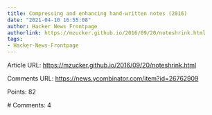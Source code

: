 ```yaml
---
title: Compressing and enhancing hand-written notes (2016)
date: "2021-04-10 16:55:08"
author: Hacker News Frontpage
authorlink: https://mzucker.github.io/2016/09/20/noteshrink.html
tags:
- Hacker-News-Frontpage
---
```


<p>Article URL: <a href="https://mzucker.github.io/2016/09/20/noteshrink.html">https://mzucker.github.io/2016/09/20/noteshrink.html</a></p>
<p>Comments URL: <a href="https://news.ycombinator.com/item?id=26762909">https://news.ycombinator.com/item?id=26762909</a></p>
<p>Points: 82</p>
<p># Comments: 4</p>
